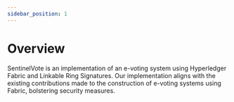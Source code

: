```yaml
---
sidebar_position: 1
---
```


# Overview

SentinelVote is an implementation of an e-voting system using Hyperledger Fabric and Linkable Ring Signatures.
Our implementation aligns with the existing contributions made to the construction of e-voting systems using Fabric,
bolstering security measures.